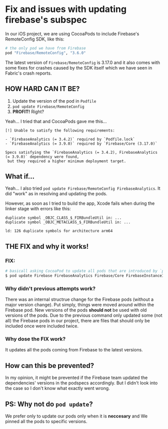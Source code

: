 # Fix and issues with updating firebase's subspec

In our iOS project, we are using CocoaPods to include Firebase's RemoteConfig SDK, like this:

```ruby
# the only pod we have from Firebase
pod "Firebase/RemoteConfig", "3.6.0"
```

The latest version of `Firebase/RemoteConfig` is 3.17.0 and it also comes with some fixes for crashes caused by the SDK itself which we have seen in Fabric's crash reports.

## HOW HARD CAN IT BE?

1. Update the version of the pod in `Podfile`
2. `pod update Firebase/RemoteConfig`
3. **PROFIT!** Right?

Yeah... I tried that and CocoaPods gave me this...

```
[!] Unable to satisfy the following requirements:

- `FirebaseAnalytics (= 3.4.2)` required by `Podfile.lock`
- `FirebaseAnalytics (= 3.9.0)` required by `Firebase/Core (3.17.0)`

Specs satisfying the `FirebaseAnalytics (= 3.4.2), FirebaseAnalytics (= 3.9.0)` dependency were found,
 but they required a higher minimum deployment target.
```

## What if...

Yeah... I also tried `pod update Firebase/RemoteConfig FirebaseAnalytics`. It did "work" as in resolving and updating the pods.

However, as soon as I tried to build the app, Xcode fails when during the linker stage with errors like this:

```
duplicate symbol _OBJC_CLASS_$_FIRBundleUtil in: ...
duplicate symbol _OBJC_METACLASS_$_FIRBundleUtil in: ...

ld: 126 duplicate symbols for architecture arm64
```

## THE FIX and why it works!

### FIX:

```sh
# basicall asking CocoaPod to update all pods that are introduced by `pod 'Firebase/RemoteConfig'
$ pod update Firebase FirebaseAnalytics Firebase/Core FirebaseInstanceID FirebaseRemoteConfig
```

### Why didn't previous attempts work?

There was an internal structrue change for the Firebase pods (without a major version change). Put simply, things were moved around within the Firebase pod. New versions of the pods **should not** be used with old versions of the pods. Due to the previous command only updated some (not all) the Firebase pods in our project, there are files that should only be included once were included twice.

### Why dose the FIX work?

It updates all the pods coming from Firebase to the latest versions.

## How can this be prevented?

In my opinion, it might be prevented if the Firebase team updated the dependencies' versions in the podspecs accordingly. But I didn't look into the case so I don't know what exactly went wrong.

## PS: Why not do `pod update`?

We prefer only to update our pods only when it is **neccesary** and We pinned all the pods to specific versions.

